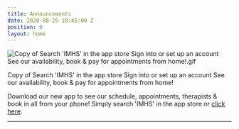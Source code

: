 ```yaml
---
title: Announcements
date: 2020-08-25 18:45:00 Z
position: 0
layout: home
---
```


![Copy of Search 'IMHS' in the app store Sign into or set up an account See our availability, book & pay for appointments from home!.gif](/uploads/Copy%20of%20Search%20'IMHS'%20in%20the%20app%20store%20Sign%20into%20or%20set%20up%20an%20account%20See%20our%20availability,%20book%20&%20pay%20for%20appointments%20from%20home!.gif)

Copy of Search 'IMHS' in the app store Sign into or set up an account See our availability, book & pay for appointments from home!

Download our new app to see our schedule, appointments, therapists & book in all from your phone! Simply search 'IMHS' in the app store or [click here](https://apps.apple.com/us/app/ipswich-massage-herbal-spa/id1573438798).

-------------